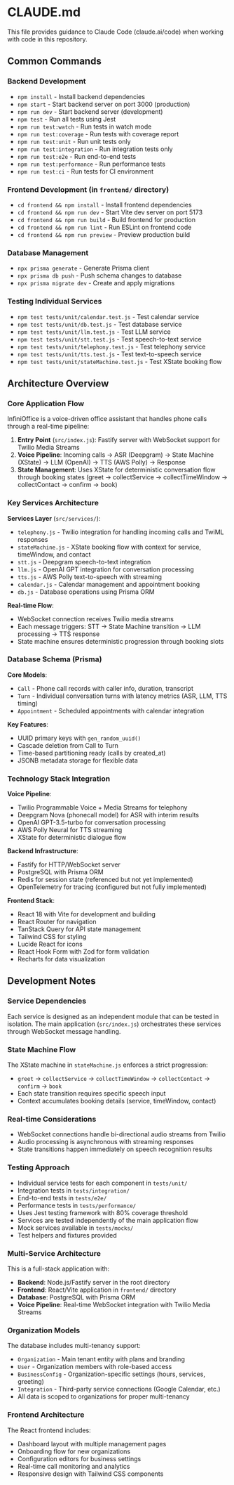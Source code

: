 # CLAUDE.md

This file provides guidance to Claude Code (claude.ai/code) when working with code in this repository.

## Common Commands

### Backend Development
- `npm install` - Install backend dependencies
- `npm start` - Start backend server on port 3000 (production)
- `npm run dev` - Start backend server (development)
- `npm test` - Run all tests using Jest
- `npm run test:watch` - Run tests in watch mode
- `npm run test:coverage` - Run tests with coverage report
- `npm run test:unit` - Run unit tests only
- `npm run test:integration` - Run integration tests only
- `npm run test:e2e` - Run end-to-end tests
- `npm run test:performance` - Run performance tests
- `npm run test:ci` - Run tests for CI environment

### Frontend Development (in `frontend/` directory)
- `cd frontend && npm install` - Install frontend dependencies
- `cd frontend && npm run dev` - Start Vite dev server on port 5173
- `cd frontend && npm run build` - Build frontend for production
- `cd frontend && npm run lint` - Run ESLint on frontend code
- `cd frontend && npm run preview` - Preview production build

### Database Management
- `npx prisma generate` - Generate Prisma client
- `npx prisma db push` - Push schema changes to database
- `npx prisma migrate dev` - Create and apply migrations

### Testing Individual Services
- `npm test tests/unit/calendar.test.js` - Test calendar service
- `npm test tests/unit/db.test.js` - Test database service  
- `npm test tests/unit/llm.test.js` - Test LLM service
- `npm test tests/unit/stt.test.js` - Test speech-to-text service
- `npm test tests/unit/telephony.test.js` - Test telephony service
- `npm test tests/unit/tts.test.js` - Test text-to-speech service
- `npm test tests/unit/stateMachine.test.js` - Test XState booking flow

## Architecture Overview

### Core Application Flow
InfiniOffice is a voice-driven office assistant that handles phone calls through a real-time pipeline:

1. **Entry Point** (`src/index.js`): Fastify server with WebSocket support for Twilio Media Streams
2. **Voice Pipeline**: Incoming calls → ASR (Deepgram) → State Machine (XState) → LLM (OpenAI) → TTS (AWS Polly) → Response
3. **State Management**: Uses XState for deterministic conversation flow through booking states (greet → collectService → collectTimeWindow → collectContact → confirm → book)

### Key Services Architecture

**Services Layer** (`src/services/`):
- `telephony.js` - Twilio integration for handling incoming calls and TwiML responses
- `stateMachine.js` - XState booking flow with context for service, timeWindow, and contact
- `stt.js` - Deepgram speech-to-text integration
- `llm.js` - OpenAI GPT integration for conversation processing
- `tts.js` - AWS Polly text-to-speech with streaming
- `calendar.js` - Calendar management and appointment booking
- `db.js` - Database operations using Prisma ORM

**Real-time Flow**:
- WebSocket connection receives Twilio media streams
- Each message triggers: STT → State Machine transition → LLM processing → TTS response
- State machine ensures deterministic progression through booking slots

### Database Schema (Prisma)

**Core Models**:
- `Call` - Phone call records with caller info, duration, transcript
- `Turn` - Individual conversation turns with latency metrics (ASR, LLM, TTS timing)
- `Appointment` - Scheduled appointments with calendar integration

**Key Features**:
- UUID primary keys with `gen_random_uuid()`
- Cascade deletion from Call to Turn
- Time-based partitioning ready (calls by created_at)
- JSONB metadata storage for flexible data

### Technology Stack Integration

**Voice Pipeline**:
- Twilio Programmable Voice + Media Streams for telephony
- Deepgram Nova (phonecall model) for ASR with interim results
- OpenAI GPT-3.5-turbo for conversation processing
- AWS Polly Neural for TTS streaming
- XState for deterministic dialogue flow

**Backend Infrastructure**:
- Fastify for HTTP/WebSocket server
- PostgreSQL with Prisma ORM
- Redis for session state (referenced but not yet implemented)
- OpenTelemetry for tracing (configured but not fully implemented)

**Frontend Stack**:
- React 18 with Vite for development and building
- React Router for navigation
- TanStack Query for API state management
- Tailwind CSS for styling
- Lucide React for icons
- React Hook Form with Zod for form validation
- Recharts for data visualization

## Development Notes

### Service Dependencies
Each service is designed as an independent module that can be tested in isolation. The main application (`src/index.js`) orchestrates these services through WebSocket message handling.

### State Machine Flow
The XState machine in `stateMachine.js` enforces a strict progression:
- `greet` → `collectService` → `collectTimeWindow` → `collectContact` → `confirm` → `book`
- Each state transition requires specific speech input
- Context accumulates booking details (service, timeWindow, contact)

### Real-time Considerations
- WebSocket connections handle bi-directional audio streams from Twilio
- Audio processing is asynchronous with streaming responses
- State transitions happen immediately on speech recognition results

### Testing Approach
- Individual service tests for each component in `tests/unit/`
- Integration tests in `tests/integration/`
- End-to-end tests in `tests/e2e/`
- Performance tests in `tests/performance/`
- Uses Jest testing framework with 80% coverage threshold
- Services are tested independently of the main application flow
- Mock services available in `tests/mocks/`
- Test helpers and fixtures provided

### Multi-Service Architecture
This is a full-stack application with:
- **Backend**: Node.js/Fastify server in the root directory
- **Frontend**: React/Vite application in `frontend/` directory
- **Database**: PostgreSQL with Prisma ORM
- **Voice Pipeline**: Real-time WebSocket integration with Twilio Media Streams

### Organization Models
The database includes multi-tenancy support:
- `Organization` - Main tenant entity with plans and branding
- `User` - Organization members with role-based access
- `BusinessConfig` - Organization-specific settings (hours, services, greeting)
- `Integration` - Third-party service connections (Google Calendar, etc.)
- All data is scoped to organizations for proper multi-tenancy

### Frontend Architecture
The React frontend includes:
- Dashboard layout with multiple management pages
- Onboarding flow for new organizations
- Configuration editors for business settings
- Real-time call monitoring and analytics
- Responsive design with Tailwind CSS components